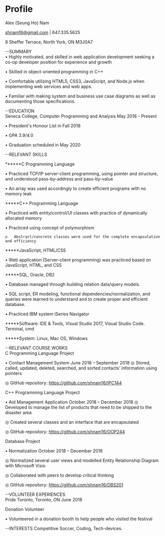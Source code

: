 # Profile

Alex (Seung Ho) Nam

shnam16@gmail.com | 647.335.5625

8 Sheffer Terrace, North York, ON M3J0A7

--SUMMARY                                                      
•	Highly motivated, and skilled in web application development seeking a co-op developer position for experience and growth

•	Skilled in object-oriented programming in C++

•	Comfortable utilizing HTML5, CSS3, JavaScript, and Node.js when implementing web services and web apps.

•	Familiar with making system and business use case diagrams as well as documenting those specifications.


--EDUCATION                                                        
Seneca College, Computer Programming and Analysis	            May 2018 - Present

•	President's Honour List in Fall 2018

•	GPA 3.9/4.0

•	Graduation scheduled in May 2020

--RELEVANT SKILLS 

******C Programming Language

•	Practiced TCP/IP server-client programming, using pointer and structure, and understood pass-by-address and pass-by-value

•	An array was used accordingly to create efficient programs with no memory leak

*****C++ Programming Language

•	Practiced with entity/control/UI classes with practice of dynamically allocated memory

•	Practiced using concept of polymorphism

    ◎	Abstract/concrete classes were used for the complete encapsulation and efficiency
    
*****JavaScript, HTML/CSS

•	Web application (Server-client programming) was practiced based on JavaScript, HTML, and CSS

*****SQL, Oracle, DB2

•	Database managed through building relation data/query models.

•	SQL script, ER modeling, functional dependencies/normalization, and queries were learned to understand and to create proper and efficient database.

•	Practiced IBM system iSeries Navigator

*****Software: IDE & Tools, Visual Studio 2017, Visual Studio Code. Terminal, cmd

*****System: Linux, Mac OS, Windows

--RELEVANT COURSE WORKS   
C Programming Language Project

•	Contact Management System                           June 2018 – September 2018
◎	Stored, called, updated, deleted, searched, and sorted contacts’ information using pointers

◎	GitHub repository: https://github.com/shnam16/IPC144

C++ Programming Language Project

•	Aid Management Application                        October 2018 – December 2018
◎	Developed to manage the list of products that need to be shipped to the disaster area

◎	Created several classes and an interface that are encapsulated

◎	GitHub repository: https://github.com/shnam16/OOP244

Database Project

•	Normalization                                    October 2018 – December 2018

◎	Normalized several user views and modelled Entity Relationship Diagram with Microsoft Visio

◎	Collaborated with peers to develop critical thinking

◎	GitHub repository: https://github.com/shnam16/DBS201

--VOLUNTEER EXPERIENCES   
Pride Toronto, Toronto, ON                                            June 2018

Donation Volunteer

•	Volunteered in a donation booth to help people who visited the festival

--INTERESTS
Competitive Soccer, Coding, Tech-devices.
